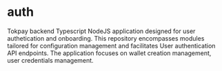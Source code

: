 # auth
Tokpay backend Typescript NodeJS application designed for user authetication and onboarding. This repository encompasses modules tailored for configuration management and facilitates  User authentication API endpoints. The application focuses on wallet creation management, user credentials management.
